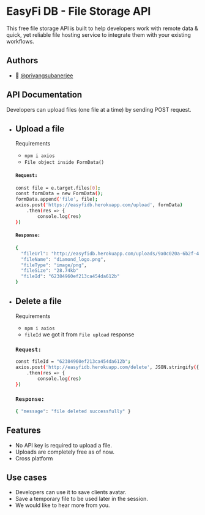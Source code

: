 
# EasyFi DB - File Storage API

This free file storage API is built to help developers work with remote data & quick, yet reliable file hosting service to integrate them with your existing workflows.


## Authors

- 👔 [@priyangsubanerjee](https://www.github.com/priyangsubanerjee)


## API Documentation

Developers can upload files (one file at a time) by sending POST request.

- Upload a file
  -
  Requirements
  - `npm i axios`
  - `File object inside FormData()`
  
  #### `Request: `
  ```bash
  const file = e.target.files[0];
  const formData = new FormData();
  formData.append('file', file);
  axios.post('https://easyfidb.herokuapp.com/upload', formData)
      .then(res => {
          console.log(res)
  })
  ```

  #### `Response: `
  ```bash
  {
    "fileUrl": "http://easyfidb.herokuapp.com/uploads/9a0c020a-6b2f-4460-8dde-d42e8a5e1597.png",
    "fileName": "diamond_logo.png",
    "fileType": "image/png",
    "fileSize": "28.74kb"
    "fileId": "62384960ef213ca454da612b"
  }
  ```


- Delete a file
  -
  Requirements
  - `npm i axios`
  - `fileId` we got it from `File upload` response
  
  ### `Request: `
  ```bash
  const fileId = "62384960ef213ca454da612b";
  axios.post('http://easyfidb.herokuapp.com/delete', JSON.stringify({id: fileId}))
      .then(res => {
          console.log(res)
  })
  ```

  ### `Response: `
  ```bash
  { "message": "file deleted successfully" }
  ```


## Features

- No API key is required to upload a file.
- Uploads are completely free as of now.
- Cross platform

## Use cases

- Developers can use it to save clients avatar.
- Save a temporary file to be used later in the session.
- We would like to hear more from you.

